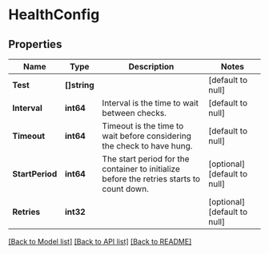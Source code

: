 # HealthConfig

## Properties
Name | Type | Description | Notes
------------ | ------------- | ------------- | -------------
**Test** | **[]string** |  | [default to null]
**Interval** | **int64** |  Interval is the time to wait between checks. | [default to null]
**Timeout** | **int64** |  Timeout is the time to wait before considering the check to have hung. | [default to null]
**StartPeriod** | **int64** |  The start period for the container to initialize before the retries starts to count down. | [optional] [default to null]
**Retries** | **int32** |  | [optional] [default to null]

[[Back to Model list]](../README.md#documentation-for-models) [[Back to API list]](../README.md#documentation-for-api-endpoints) [[Back to README]](../README.md)


